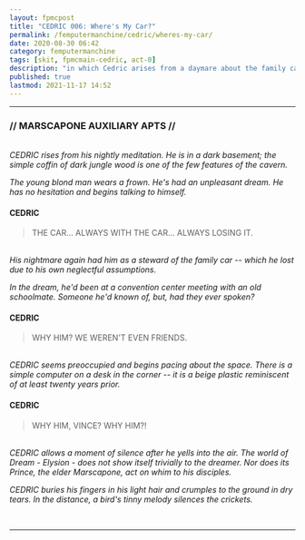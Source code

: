 ```yaml
---
layout: fpmcpost
title: "CEDRIC 006: Where's My Car?"
permalink: /femputermanchine/cedric/wheres-my-car/
date: 2020-08-30 06:42
category: femputermanchine
tags: [skit, fpmcmain-cedric, act-0]
description: "in which Cedric arises from a daymare about the family car"
published: true
lastmod: 2021-11-17 14:52
---
```

[//]: # (  8/30/20  -added)
[//]: # ( 10/15/21  -linkout removed)
[//]: # ( 10/26/21  -formatting update)
[//]: # ( 11/03/21  -in which description added)
[//]: # ( 11/17/21  -placenames updated)

*****
### // MARSCAPONE AUXILIARY APTS //

<br><i>CEDRIC rises from his nightly meditation. He is in a dark basement; the simple coffin of dark jungle wood is one of the few features of the cavern.</i>

<i>The young blond man wears a frown. He's had an unpleasant dream. He has no hesitation and begins talking to himself.</i>

#### CEDRIC 

> THE CAR... ALWAYS WITH THE CAR... ALWAYS LOSING IT.

<br><i>His nightmare again had him as a steward of the family car -- which he lost due to his own neglectful assumptions.</i>

<i>In the dream, he'd been at a convention center meeting with an old schoolmate. Someone he'd known of, but, had they ever spoken?</i>

#### CEDRIC

> WHY HIM? WE WEREN'T EVEN FRIENDS.

<br><i>CEDRIC seems preoccupied and begins pacing about the space. There is a simple computer on a desk in the corner -- it is a beige plastic reminiscent of at least twenty years prior. </i>

#### CEDRIC

> WHY HIM, VINCE? WHY HIM?!

<br><i>CEDRIC allows a moment of silence after he yells into the air. The world of Dream - Elysion - does not show itself trivially to the dreamer. Nor does its Prince, the elder Marscapone, act on whim to his disciples.</i>

<i>CEDRIC buries his fingers in his light hair and crumples to the ground in dry tears. In the distance, a bird's tinny melody silences the crickets.</i>

<BR>

*****

